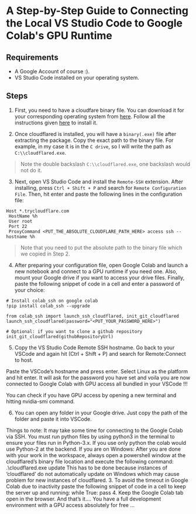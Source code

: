 # A Step-by-Step Guide to Connecting the Local VS Studio Code to Google Colab's GPU Runtime

## Requirements
- A Google Account of course :).
- VS Studio Code installed on your operating system.

## Steps
1. First, you need to have a cloudfare binary file. You can download it for your corresponding operating system from [here](https://developers.cloudflare.com/cloudflare-one/connections/connect-apps/install-and-setup). Follow all the instructions given [here](https://developers.cloudflare.com/cloudflare-one/connections/connect-apps/install-and-setup) to install it.

2. Once cloudflared is installed, you will have a `binary(.exe)` file after extracting the package. Copy the exact path to the binary file. For example, in my case it is in the `C drive`, so I will write the path as `C:\\cloudflared.exe`.
> Note the double backslash `C:\\cloudflared.exe`, one backslash would not do it.

3. Next, open VS Studio Code and install the `Remote-SSH` extension. After installing, press `Ctrl + Shift + P` and search for `Remote Configuration File`. Then, hit enter and paste the following lines in the configuration file:

```
Host *.trycloudflare.com
 HostName %h
 User root
 Port 22
 ProxyCommand <PUT_THE_ABSOLUTE_CLOUDFLARE_PATH_HERE> access ssh --hostname %h
```
> Note that you need to put the absolute path to the binary file which we copied in Step 2.

4. After preparing your configuration file, open Google Colab and launch a new notebook and connect to a GPU runtime if you need one. Also, mount your Google drive if you want to access your drive files. Finally, paste the following snippet of code in a cell and enter a password of your choice:
```
# Install colab_ssh on google colab
!pip install colab_ssh --upgrade

from colab_ssh import launch_ssh_cloudflared, init_git_cloudflared
launch_ssh_cloudflared(password="<PUT_YOUR_PASSWORD_HERE>")

# Optional: if you want to clone a github repository
init_git_cloudflared(githubRepositoryUrl)
```

5. Copy the VS Studio Code Remote SSH hostname. Go back to your VSCode and again hit (Ctrl + Shift + P) and search for Remote:Connect to host.

Paste the VSCode’s hostname and press enter. Select Linux as the platform and hit enter. It will ask for the password you have set and voila you are now connected to Google Colab with GPU access all bundled in your VSCode !!!

You can check if you have GPU access by opening a new terminal and hitting nvidia-smi command.

6. You can open any folder in your Google drive. Just copy the path of the folder and paste it into VSCode.

Things to note:
It may take some time for connecting to the Google Colab via SSH.
You must run python files by using python3 <filename> in the terminal to ensure your files run in Python-3.x. If you use only python <filename> the colab would use Python-2 at the backend.
If you are on Windows:
After you are done with your work in the workspace, always open a powershell window at the cloudflared’s binary file location and execute the following command:
.\cloudflared.exe update
This has to be done because instances of ‘cloudflared’ do not automatically update on Windows which may cause problem for new instances of cloudflared.
3. To avoid the timeout in Google Colab due to inactivity paste the following snippet of code in a cell to keep the server up and running:
while True: pass
4. Keep the Google Colab tab open in the browser.
And that’s it….
You have a full development environment with a GPU access absolutely for free …
